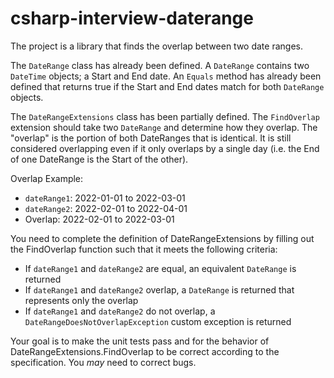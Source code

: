 # csharp-interview-daterange

The project is a library that finds the overlap between two date ranges.

The `DateRange` class has already been defined. A `DateRange` contains two `DateTime` objects; a Start and End date. An `Equals` method has already been defined that returns true if the Start and End dates match for both `DateRange` objects.

The `DateRangeExtensions` class has been partially defined. The `FindOverlap` extension should take two `DateRange` and determine how they overlap. The "overlap" is the portion of both DateRanges that is identical. It is still considered overlapping even if it only overlaps by a single day (i.e. the End of one DateRange is the Start of the other).

Overlap Example:
* `dateRange1`: 2022-01-01 to 2022-03-01
* `dateRange2`: 2022-02-01 to 2022-04-01
* Overlap: 2022-02-01 to 2022-03-01

You need to complete the definition of DateRangeExtensions by filling out the FindOverlap function such that it meets the following criteria:
* If `dateRange1` and `dateRange2` are equal, an equivalent `DateRange` is returned
* If `dateRange1` and `dateRange2` overlap, a `DateRange` is returned that represents only the overlap
* If `dateRange1` and `dateRange2` do not overlap, a `DateRangeDoesNotOverlapException` custom exception is returned

Your goal is to make the unit tests pass and for the behavior of DateRangeExtensions.FindOverlap to be correct according to the specification. You _may_ need to correct bugs.
